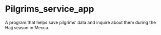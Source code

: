 # Pilgrims_service_app
A program that helps save pilgrims’ data and inquire about them during the Hajj season in Mecca.
